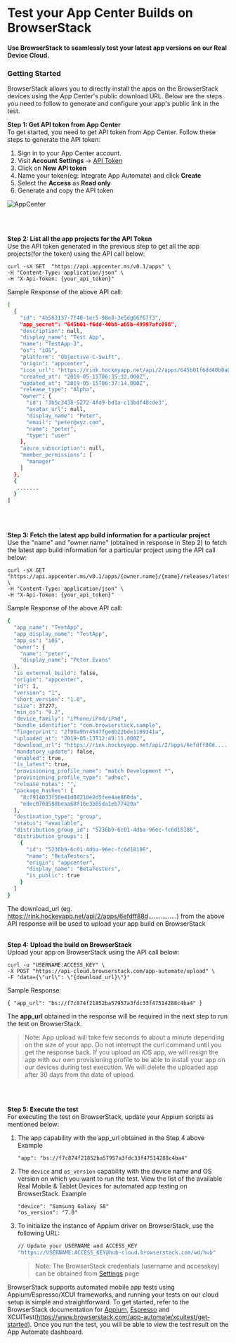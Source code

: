 # Test your App Center Builds on BrowserStack
#### Use BrowserStack to seamlessly test your latest app versions on our Real Device Cloud.

### Getting Started
BrowserStack allows you to directly install the apps on the BrowserStack devices using the App Center's public download URL. Below are the steps you need to follow to generate and configure your app's public link in the test.

**Step 1: Get API token from App Center**<br>
To get started, you need to get API token from App Center. Follow these steps to generate the API token:
1. Sign in to your App Center account.
2. Visit **Account Settings** → [API Token](https://appcenter.ms/settings/apitokens)
3. Click on **New API token**
4. Name your token(eg: Integrate App Automate) and click **Create**
5. Select the **Access** as **Read only**
6. Generate and copy the API token

![AppCenter](https://d2ogrdw2mh0rsl.cloudfront.net/production/images/static/docs/app-automate/app-center/api_token@2x.jpg)

<br>
<br>

**Step 2: List all the app projects for the API Token** <br>
Use the API token generated in the previous step to get all the app projects(for the token) using the API call below:
```
curl -sX GET  "https://api.appcenter.ms/v0.1/apps" \
-H "Content-Type: application/json" \
-H "X-Api-Token: {your_api_token}"
```
Sample Response of the above API call:
```bash
[
  {
    "id": "4b563137-7f40-1er5-98e8-3e5dg66f67f3",
    "app_secret": "645b01-f6dd-40b8-a05b-49997afc098",
    "description": null,
    "display_name": "Test App",
    "name": "TestApp-3",
    "os": "iOS",
    "platform": "Objective-C-Swift",
    "origin": "appcenter",
    "icon_url": "https://rink.hockeyapp.net/api/2/apps/645b01f6dd40b8a05b49997fc098?format=png",
    "created_at": "2019-05-15T06:35:32.000Z",
    "updated_at": "2019-05-15T06:37:14.000Z",
    "release_type": "Alpha",
    "owner": {
      "id": "3b5c3438-5272-4fd9-bd1a-c13bdf48cde3",
      "avatar_url": null,
      "display_name": "Peter",
      "email": "peter@xyz.com",
      "name": "peter",
      "type": "user"
    },
    "azure_subscription": null,
    "member_permissions": [
      "manager"
    ]
  },
  {
   .......
  }
]
```
<br>
<br>

**Step 3: Fetch the latest app build information for a particular project** <br>
Use the "name" and "owner.name" (obtained in response in Step 2) to fetch the latest app build information for a particular project using the API call below:
```
curl -sX GET  "https://api.appcenter.ms/v0.1/apps/{owner.name}/{name}/releases/latest" \
-H "Content-Type: application/json" \
-H "X-Api-Token: {your_api_token}"
```

Sample Response of the above API call:
```bash
{
  "app_name": "TestApp",
  "app_display_name": "TestApp",
  "app_os": "iOS",
  "owner": {
    "name": "peter",
    "display_name": "Peter Evans"
  },
  "is_external_build": false,
  "origin": "appcenter",
  "id": 1,
  "version": "1",
  "short_version": "1.0",
  "size": 37277,
  "min_os": "9.2",
  "device_family": "iPhone/iPod/iPad",
  "bundle_identifier": "com.browserstack.sample",
  "fingerprint": "2f90a9hr4547fge8b22bde1189341a",
  "uploaded_at": "2019-05-13T12:49:11.000Z",
  "download_url": "https://rink.hockeyapp.net/api/2/apps/6efdff88d................",
  "mandatory_update": false,
  "enabled": true,
  "is_latest": true,
  "provisioning_profile_name": "match Development *",
  "provisioning_profile_type": "adhoc",
  "release_notes": "",
  "package_hashes": [
    "8cf914033f56e41d88210e2d5fee4ae860da",
    "edec0708588beaa68f16e3b05da1eb77420a"
  ],
  "destination_type": "group",
  "status": "available",
  "distribution_group_id": "5236b9-6c01-4dba-96ec-fc6d18186",
  "distribution_groups": [
    {
      "id": "5236b9-6c01-4dba-96ec-fc6d18186",
      "name": "BetaTesters",
      "origin": "appcenter",
      "display_name": "BetaTesters",
      "is_public": true
    }
  ]
}
```
The download_url (eg. https://rink.hockeyapp.net/api/2/apps/6efdff88d................) from the above API response will be used to upload your app build on BrowserStack
<br>
<br>

**Step 4: Upload the build on BrowserStack** <br>
Upload your app on BrowserStack using the API call below:
```
curl -u "USERNAME:ACCESS_KEY" \
-X POST "https://api-cloud.browserstack.com/app-automate/upload" \
-F "data={\"url\": \"{download_url}\"}"
```

Sample Response:
```
{ "app_url": "bs://f7c874f21852ba57957a3fdc33f47514288c4ba4" }
```
The **app_url** obtained in the response will be required in the next step to run the test on BrowserStack.

> Note: App upload will take few seconds to about a minute depending on the size of your app. Do not interrupt the curl command until you get the response back.
If you upload an iOS app, we will resign the app with our own provisioning profile to be able to install your app on our devices during test execution.
We will delete the uploaded app after 30 days from the date of upload.
<br>
<br>

**Step 5: Execute the test** <br>
For executing the test on BrowserStack, update your Appium scripts as mentioned below:

1. The app capability with the app_url obtained in the Step 4 above
   Example
   ```
   "app": "bs://f7c874f21852ba57957a3fdc33f47514288c4ba4"
   ```
2. The `device` and `os_version` capability with the device name and OS version on which you want to run the test. View the list of the available Real Mobile & Tablet Devices for automated app testing on BrowserStack.
   Example
   ```
   "device": "Samsung Galaxy S8"
   "os_version": "7.0"
   ```
3. To initialize the instance of Appium driver on BrowserStack, use the following URL:
   ```bash
   // Update your USERNAME and ACCESS_KEY
   "https://USERNAME:ACCESS_KEY@hub-cloud.browserstack.com/wd/hub"
   ```
   > Note: The BrowserStack credentials (username and accesskey) can be obtained from [Settings](https://www.browserstack.com/accounts/settings) page
   
BrowserStack supports automated mobile app tests using Appium/Espresso/XCUI frameworks, and running your tests on our cloud setup is simple and straightforward. To get started, refer to the BrowserStack documentation for [Appium](https://www.browserstack.com/docs?product=app-automate), [Espresso](https://www.browserstack.com/app-automate/espresso/get-started) and XCUITest(https://www.browserstack.com/app-automate/xcuitest/get-started). Once you run the test, you will be able to view the test result on the App Automate dashboard.
